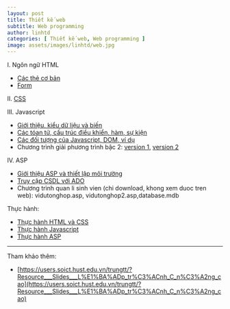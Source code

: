 ```yaml
---
layout: post
title: Thiết kế web
subtitle: Web programming
author: linhtd
categories: [ Thiết kế web, Web programming ]
image: assets/images/linhtd/web.jpg
---
```


I. Ngôn ngữ HTML
- [Các thẻ cơ bản](https://users.soict.hust.edu.vn/linhtd/courses/Web/HTML-1.ppt)
- [Form](https://users.soict.hust.edu.vn/linhtd/courses/Web/HTML-2.ppt)

II. [CSS](https://users.soict.hust.edu.vn/linhtd/courses/Web/CSS.ppt)

III. Javascript
- [Giới thiệu, kiểu dữ liệu và biến](https://users.soict.hust.edu.vn/linhtd/courses/Web/Javascript-1.ppt)
- [Các tóan tử, cấu trúc điều khiển, hàm, sự kiện](https://users.soict.hust.edu.vn/linhtd/courses/Web/Javascript-2.ppt)
- [Các đối tượng của Javascript, DOM, ví dụ](https://users.soict.hust.edu.vn/linhtd/courses/Web/Javascript-3.ppt)
- Chương trình giải phương trình bậc 2: [version 1](https://users.soict.hust.edu.vn/linhtd/courses/Web/Vidu%20DOM/giai_phuong_trinh_bac_2.htm), [version 2](https://users.soict.hust.edu.vn/linhtd/courses/Web/Vidu%20DOM/giai_phuong_trinh_bac_2_v2.htm)

IV. ASP
- [Giới thiệu ASP và thiết lập môi trường](https://users.soict.hust.edu.vn/linhtd/courses/Web/asp-1.ppt)
- [Truy cập CSDL với ADO](https://users.soict.hust.edu.vn/linhtd/courses/Web/asp-2.ppt)
- Chương trình quan li sinh vien (chi download, khong xem duoc tren web): vidutonghop.asp, vidutonghop2.asp,database.mdb

Thực hành:
- [Thực hành HTML và CSS](https://users.soict.hust.edu.vn/linhtd/courses/Web/vidu_css_pagesetup.htm)
- [Thực hành Javascript](https://users.soict.hust.edu.vn/linhtd/courses/Web/Vidu%20DOM/chuyen%20doi%20nam%20Duong%20lich-%20Am%20lich.pdf)
- [Thực hành ASP](https://users.soict.hust.edu.vn/linhtd/courses/Web/ViduASP/Thuc%20hanh%20ASP.pdf)

-----
Tham khảo thêm:
- [https://users.soict.hust.edu.vn/trungtt/?Resource___Slides___L%E1%BA%ADp_tr%C3%ACnh_C_n%C3%A2ng_cao](https://users.soict.hust.edu.vn/trungtt/?Resource___Slides___L%E1%BA%ADp_tr%C3%ACnh_C_n%C3%A2ng_cao)